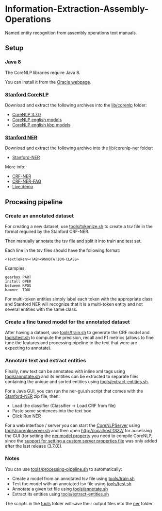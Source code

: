 # Information-Extraction-Assembly-Operations

Named entity recognition from assembly operations text manuals.



## Setup

### Java 8

The CoreNLP libraries require Java 8.

You can install it from the [Oracle webpage](http://www.oracle.com/technetwork/java/javase/downloads/index.html).


### [Stanford CoreNLP](http://stanfordnlp.github.io/CoreNLP/index.html)

Download and extract the following archives into the [lib/corenlp](lib/corenlp) folder:

- [CoreNLP 3.7.0](http://nlp.stanford.edu/software/stanford-corenlp-full-2016-10-31.zip)
- [CoreNLP english models](http://nlp.stanford.edu/software/stanford-english-corenlp-2016-10-31-models.jar)
- [CoreNLP english kbp models](http://nlp.stanford.edu/software/stanford-english-kbp-corenlp-2016-10-31-models.jar)


### [Stanford NER](http://nlp.stanford.edu/software/CRF-NER.html)

Download and extract the following archive into the [lib/corenlp-ner](lib/corenlp-ner) folder:

- [Stanford-NER](http://nlp.stanford.edu/software/stanford-ner-2016-10-31.zip)

More info:

- [CRF-NER](http://nlp.stanford.edu/software/CRF-NER.html)
- [CRF-NER-FAQ](http://nlp.stanford.edu/software/crf-faq.html)
- [Live demo](http://corenlp.run)



## Procesing pipeline


### Create an annotated dataset

For creating a new dataset, use [tools/tokenize.sh](tools/tokenize.sh) to create a tsv file in the format required by the Stanford CRF-NER.

Then manually annotate the tsv file and split it into train and test set.

Each line in the tsv files should have the following format:

```
<TextToken><TAB><ANNOTATION-CLASS>
```

Examples:

```
gearbox	PART
install	OPER
between	RPOS
hammer	TOOL
```

For multi-token entities simply label each token with the appropriate class and Stanford NER will recognize that it is a multi-token entity and not several entities with the same class.


### Create a fine tuned model for the annotated dataset

After having a dataset, use [tools/train.sh](tools/train.sh) to generate the CRF model and [tools/test.sh](tools/test.sh) to compute the precision, recall and F1 metrics (allows to fine tune the features and processing pipeline to the text that were are expecting to annotate).


### Annotate text and extract entities

Finally, new text can be annotated with inline xml tags using [tools/annotate.sh](tools/annotate.sh) and its entities can be extracted to separate files containing the unique and sorted entities using [tools/extract-entities.sh](tools/extract-entities.sh).

For a Java GUI, you can run the ner-gui.sh script that comes with the [Stanford-NER](http://nlp.stanford.edu/software/stanford-ner-2016-10-31.zip) zip file, then:

- Load the classifier (Classifier -> Load CRF from file)
- Paste some sentences into the text box
- Click Run NER


For a web interface / server you can start the [CoreNLPServer](http://stanfordnlp.github.io/CoreNLP/corenlp-server.html) using [tools/corenlpserver.sh](tools/corenlpserver.sh) and then open [http://localhost:1337/](http://localhost:1337/) for accessing the GUI (for setting the [ner.model property](http://stanfordnlp.github.io/CoreNLP/ner.html) you need to compile CoreNLP, since the [support for setting a custom server properties file](https://github.com/stanfordnlp/CoreNLP/commit/2e4c4dc48ab8a34f6696757a5351a48412f66d61) was only added after the last release (3.7.0)).


### Notes

You can use [tools/processing-pipeline.sh](tools/processing-pipeline.sh) to automatically:

- Create a model from an annotated tsv file using [tools/train.sh](tools/train.sh)
- Test the model with an annotated tsv file using [tools/test.sh](tools/test.sh)
- Annotate a given txt file using [tools/annotate.sh](tools/annotate.sh)
- Extract its entities using [tools/extract-entities.sh](tools/extract-entities.sh)


The scripts in the [tools](tools) folder will save their output files into the [ner](ner) folder.
